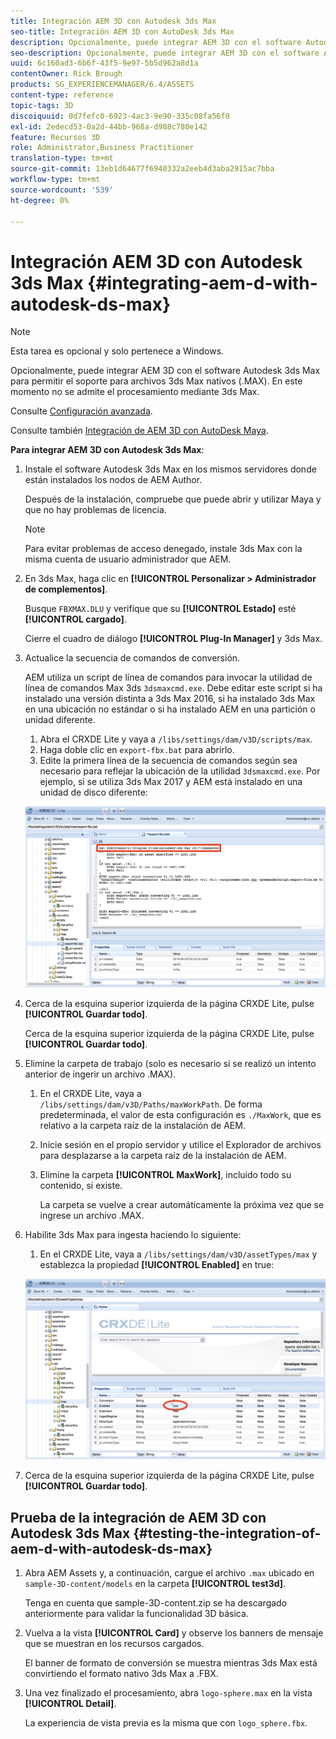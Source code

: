 ```yaml
---
title: Integración AEM 3D con Autodesk 3ds Max
seo-title: Integración AEM 3D con AutoDesk 3ds Max
description: Opcionalmente, puede integrar AEM 3D con el software Autodesk 3ds Max para permitir el soporte para archivos 3ds Max nativos (.MAX). En este momento no se admite el procesamiento mediante 3ds Max.
seo-description: Opcionalmente, puede integrar AEM 3D con el software Autodesk 3ds Max para permitir el soporte para archivos 3ds Max nativos (.MAX). En este momento no se admite el procesamiento mediante 3ds Max.
uuid: 6c160ad3-6b6f-43f5-9e97-5b5d962a8d1a
contentOwner: Rick Brough
products: SG_EXPERIENCEMANAGER/6.4/ASSETS
content-type: reference
topic-tags: 3D
discoiquuid: 0d7fefc0-6923-4ac3-9e90-335c08fa56f0
exl-id: 2edecd53-0a2d-44bb-968a-d988c780e142
feature: Recursos 3D
role: Administrator,Business Practitioner
translation-type: tm+mt
source-git-commit: 13eb1d64677f6940332a2eeb4d3aba2915ac7bba
workflow-type: tm+mt
source-wordcount: '539'
ht-degree: 0%

---
```


# Integración AEM 3D con Autodesk 3ds Max {#integrating-aem-d-with-autodesk-ds-max}

>[!NOTE]
>
>Esta tarea es opcional y solo pertenece a Windows.

Opcionalmente, puede integrar AEM 3D con el software Autodesk 3ds Max para permitir el soporte para archivos 3ds Max nativos (.MAX). En este momento no se admite el procesamiento mediante 3ds Max.

Consulte [Configuración avanzada](advanced-config-3d.md).

Consulte también [Integración de AEM 3D con AutoDesk Maya](integrate-maya-with-3d.md).

**Para integrar AEM 3D con Autodesk 3ds Max**:

1. Instale el software Autodesk 3ds Max en los mismos servidores donde están instalados los nodos de AEM Author.

   Después de la instalación, compruebe que puede abrir y utilizar Maya y que no hay problemas de licencia.

   >[!NOTE]
   >
   >Para evitar problemas de acceso denegado, instale 3ds Max con la misma cuenta de usuario administrador que AEM.

1. En 3ds Max, haga clic en **[!UICONTROL Personalizar > Administrador de complementos]**.

   Busque `FBXMAX.DLU` y verifique que su **[!UICONTROL Estado]** esté **[!UICONTROL cargado]**.

   Cierre el cuadro de diálogo **[!UICONTROL Plug-In Manager]** y 3ds Max.

1. Actualice la secuencia de comandos de conversión.

   AEM utiliza un script de línea de comandos para invocar la utilidad de línea de comandos Max 3ds `3dsmaxcmd.exe`. Debe editar este script si ha instalado una versión distinta a 3ds Max 2016, si ha instalado 3ds Max en una ubicación no estándar o si ha instalado AEM en una partición o unidad diferente.

   1. Abra el CRXDE Lite y vaya a `/libs/settings/dam/v3D/scripts/max`.
   1. Haga doble clic en `export-fbx.bat` para abrirlo.
   1. Edite la primera línea de la secuencia de comandos según sea necesario para reflejar la ubicación de la utilidad `3dsmaxcmd.exe`. Por ejemplo, si se utiliza 3ds Max 2017 y AEM está instalado en una unidad de disco diferente:

   ![image2018-6-22_13-35-8](assets/image2018-6-22_13-35-8.png)

1. Cerca de la esquina superior izquierda de la página CRXDE Lite, pulse **[!UICONTROL Guardar todo]**.

   Cerca de la esquina superior izquierda de la página CRXDE Lite, pulse **[!UICONTROL Guardar todo]**.

1. Elimine la carpeta de trabajo (solo es necesario si se realizó un intento anterior de ingerir un archivo .MAX).

   1. En el CRXDE Lite, vaya a `/libs/settings/dam/v3D/Paths/maxWorkPath`. De forma predeterminada, el valor de esta configuración es `./MaxWork`, que es relativo a la carpeta raíz de la instalación de AEM.
   1. Inicie sesión en el propio servidor y utilice el Explorador de archivos para desplazarse a la carpeta raíz de la instalación de AEM.
   1. Elimine la carpeta **[!UICONTROL MaxWork]**, incluido todo su contenido, si existe.

      La carpeta se vuelve a crear automáticamente la próxima vez que se ingrese un archivo .MAX.

1. Habilite 3ds Max para ingesta haciendo lo siguiente:

   1. En el CRXDE Lite, vaya a `/libs/settings/dam/v3D/assetTypes/max` y establezca la propiedad **[!UICONTROL Enabled]** en true:

   ![image2018-6-22_13-50-50](assets/image2018-6-22_13-50-50.png)

1. Cerca de la esquina superior izquierda de la página CRXDE Lite, pulse **[!UICONTROL Guardar todo]**.

## Prueba de la integración de AEM 3D con Autodesk 3ds Max {#testing-the-integration-of-aem-d-with-autodesk-ds-max}

1. Abra AEM Assets y, a continuación, cargue el archivo `.max` ubicado en `sample-3D-content/models` en la carpeta **[!UICONTROL test3d]**.

   Tenga en cuenta que sample-3D-content.zip se ha descargado anteriormente para validar la funcionalidad 3D básica.

1. Vuelva a la vista **[!UICONTROL Card]** y observe los banners de mensaje que se muestran en los recursos cargados.

   El banner de formato de conversión se muestra mientras 3ds Max está convirtiendo el formato nativo 3ds Max a .FBX.

1. Una vez finalizado el procesamiento, abra `logo-sphere.max` en la vista **[!UICONTROL Detail]**.

   La experiencia de vista previa es la misma que con `logo_sphere.fbx`.
